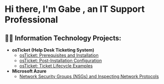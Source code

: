 <h1>Hi there, I'm Gabe , an IT Support Professional</h1>

<h2>👨‍💻 Information Technology Projects:</h2>

- <b>osTicket (Help Desk Ticketing System)</b>
  - [osTicket: Prerequisites and Installation](https://github.com/Gabe07737/osTicket-Prerequisites-and-Installation-)
  - [osTicket: Post-Installation Configuration](https://github.com/Gabe07737/post-install-config)
  - [osTicket: Ticket Lifecycle Examples](https://github.com/Gabe07737/ticket-lifecycle)
- <b>Microsoft Azure</b>
  - [Network Security Groups (NSGs) and Inspecting Network Protocols](https://github.com/Gabe07737/azure-network-protocols)
